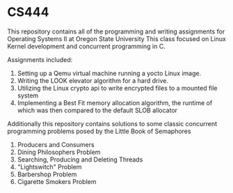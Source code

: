 # CS444
This repository contains all of the programming and writing assignments for Operating Systems II at Oregon State University
This class focused on Linux Kernel development and concurrent programming in C. 

Assignments included:
1. Setting up a Qemu virtual machine running a yocto Linux image.
2. Writing the LOOK elevator algorithm for a hard drive.
3. Utilizing the Linux crypto api to write encrypted files to a mounted file system
4. Implementing a Best Fit memory allocation algorithm, the runtime of which was then compared to the default SLOB allocator

Additionally this repository contains solutions to some classic concurrent programming problems posed by the Little Book of Semaphores
1. Producers and Consumers 
2. Dining Philosophers Problem
3. Searching, Producing and Deleting Threads
4. "Lightswitch" Problem
5. Barbershop Problem
6. Cigarette Smokers Problem
